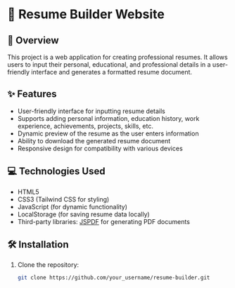 # 📄 Resume Builder Website

## 🌟 Overview
This project is a web application for creating professional resumes. It allows users to input their personal, educational, and professional details in a user-friendly interface and generates a formatted resume document.

## ✨ Features
- User-friendly interface for inputting resume details
- Supports adding personal information, education history, work experience, achievements, projects, skills, etc.
- Dynamic preview of the resume as the user enters information
- Ability to download the generated resume document
- Responsive design for compatibility with various devices

## 💻 Technologies Used
- HTML5
- CSS3 (Tailwind CSS for styling)
- JavaScript (for dynamic functionality)
- LocalStorage (for saving resume data locally)
- Third-party libraries: [JSPDF](https://github.com/parallax/jsPDF) for generating PDF documents

## 🛠️ Installation
1. Clone the repository:
   ```bash
   git clone https://github.com/your_username/resume-builder.git
